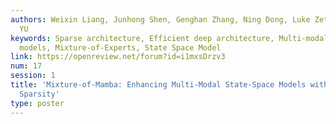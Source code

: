```yaml
---
authors: Weixin Liang, Junhong Shen, Genghan Zhang, Ning Dong, Luke Zettlemoyer, LILI
  YU
keywords: Sparse architecture, Efficient deep architecture, Multi-modal foundation
  models, Mixture-of-Experts, State Space Model
link: https://openreview.net/forum?id=i1mxsDrzv3
num: 17
session: 1
title: 'Mixture-of-Mamba: Enhancing Multi-Modal State-Space Models with Modality-Aware
  Sparsity'
type: poster
---
```

